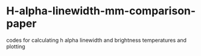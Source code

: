 # H-alpha-linewidth-mm-comparison-paper
codes for calculating h alpha linewidth and brightness temperatures and plotting
